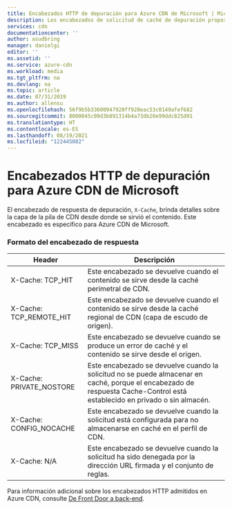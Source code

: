 ```yaml
---
title: Encabezados HTTP de depuración para Azure CDN de Microsoft | Microsoft Docs
description: Los encabezados de solicitud de caché de depuración proporciona información adicional sobre la directiva de caché aplicada al recurso solicitado. Estos encabezados son específicos para Azure CDN de Microsoft.
services: cdn
documentationcenter: ''
author: asudbring
manager: danielgi
editor: ''
ms.assetid: ''
ms.service: azure-cdn
ms.workload: media
ms.tgt_pltfrm: na
ms.devlang: na
ms.topic: article
ms.date: 07/31/2019
ms.author: allensu
ms.openlocfilehash: 56f9b5b33600947920ff928eac53c0149afef682
ms.sourcegitcommit: 8000045c09d3b091314b4a73db20e99ddc825d91
ms.translationtype: HT
ms.contentlocale: es-ES
ms.lasthandoff: 08/19/2021
ms.locfileid: "122445082"
---
```

# <a name="debug-http-header-for-azure-cdn-from-microsoft"></a>Encabezados HTTP de depuración para Azure CDN de Microsoft
El encabezado de respuesta de depuración, `X-Cache`, brinda detalles sobre la capa de la pila de CDN desde donde se sirvió el contenido. Este encabezado es específico para Azure CDN de Microsoft.

### <a name="response-header-format"></a>Formato del encabezado de respuesta

Header | Descripción
-------|------------
X-Cache: TCP_HIT | Este encabezado se devuelve cuando el contenido se sirve desde la caché perimetral de CDN. 
X-Cache: TCP_REMOTE_HIT | Este encabezado se devuelve cuando el contenido se sirve desde la caché regional de CDN (capa de escudo de origen).
X-Cache: TCP_MISS | Este encabezado se devuelve cuando se produce un error de caché y el contenido se sirve desde el origen.
X-Cache: PRIVATE_NOSTORE | Este encabezado se devuelve cuando la solicitud no se puede almacenar en caché, porque el encabezado de respuesta Cache-Control está establecido en privado o sin almacén.
X-Cache: CONFIG_NOCACHE | Este encabezado se devuelve cuando la solicitud está configurada para no almacenarse en caché en el perfil de CDN.
X-Cache: N/A | Este encabezado se devuelve cuando la solicitud ha sido denegada por la dirección URL firmada y el conjunto de reglas.

Para información adicional sobre los encabezados HTTP admitidos en Azure CDN, consulte [De Front Door a back-end](../frontdoor/front-door-http-headers-protocol.md#front-door-to-backend).
